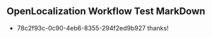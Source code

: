 ## OpenLocalization Workflow Test MarkDown
* 78c2f93c-0c90-4eb6-8355-294f2ed9b927 thanks!

<!--HONumber=Jul16_HO2-->


